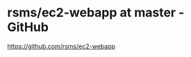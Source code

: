 <!--
id: 4508848208
link: http://kevinisom.info/post/4508848208/rsms-ec2-webapp-at-master-github
slug: rsms-ec2-webapp-at-master-github
date: Mon Apr 11 2011 15:52:31 GMT+1200 (NZST)
raw: {"blog_name":"kevinisom","id":4508848208,"post_url":"http://kevinisom.info/post/4508848208/rsms-ec2-webapp-at-master-github","slug":"rsms-ec2-webapp-at-master-github","type":"link","date":"2011-04-11 03:52:31 GMT","timestamp":1302493951,"state":"published","format":"html","reblog_key":"4iL44dAd","tags":[],"short_url":"http://tmblr.co/Zw68Yy4Clv1G","highlighted":[],"feed_item":"https://github.com/rsms/ec2-webapp","from_feed_id":"650234","note_count":0,"title":"rsms/ec2-webapp at master - GitHub","url":"https://github.com/rsms/ec2-webapp","description":""}
publish: 2011-04-011
tags: 
title: rsms/ec2-webapp at master - GitHub
-->


rsms/ec2-webapp at master - GitHub
==================================

<https://github.com/rsms/ec2-webapp>

